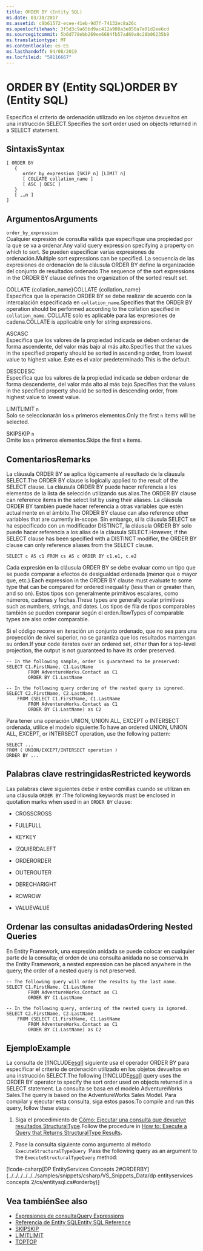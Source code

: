 ```yaml
---
title: ORDER BY (Entity SQL)
ms.date: 03/30/2017
ms.assetid: c0b61572-ecee-41eb-9d7f-74132ec8a26c
ms.openlocfilehash: 3f5d3c9a65bd9ac412a908a3e850a7e01d2ee6cd
ms.sourcegitcommit: 5b6d778ebb269ee6684fb57ad69a8c28b06235b9
ms.translationtype: MT
ms.contentlocale: es-ES
ms.lasthandoff: 04/08/2019
ms.locfileid: "59116667"
---
```

# <a name="order-by-entity-sql"></a><span data-ttu-id="48f46-102">ORDER BY (Entity SQL)</span><span class="sxs-lookup"><span data-stu-id="48f46-102">ORDER BY (Entity SQL)</span></span>
<span data-ttu-id="48f46-103">Especifica el criterio de ordenación utilizado en los objetos devueltos en una instrucción SELECT.</span><span class="sxs-lookup"><span data-stu-id="48f46-103">Specifies the sort order used on objects returned in a SELECT statement.</span></span>  
  
## <a name="syntax"></a><span data-ttu-id="48f46-104">Sintaxis</span><span class="sxs-lookup"><span data-stu-id="48f46-104">Syntax</span></span>  
  
```  
[ ORDER BY   
   {  
      order_by_expression [SKIP n] [LIMIT n]  
      [ COLLATE collation_name ]  
      [ ASC | DESC ]  
   }  
   [ ,…n ]   
]  
```  
  
## <a name="arguments"></a><span data-ttu-id="48f46-105">Argumentos</span><span class="sxs-lookup"><span data-stu-id="48f46-105">Arguments</span></span>  
 `order_by_expression`  
 <span data-ttu-id="48f46-106">Cualquier expresión de consulta válida que especifique una propiedad por la que se va a ordenar.</span><span class="sxs-lookup"><span data-stu-id="48f46-106">Any valid query expression specifying a property on which to sort.</span></span> <span data-ttu-id="48f46-107">Se pueden especificar varias expresiones de ordenación.</span><span class="sxs-lookup"><span data-stu-id="48f46-107">Multiple sort expressions can be specified.</span></span> <span data-ttu-id="48f46-108">La secuencia de las expresiones de ordenación de la cláusula ORDER BY define la organización del conjunto de resultados ordenado.</span><span class="sxs-lookup"><span data-stu-id="48f46-108">The sequence of the sort expressions in the ORDER BY clause defines the organization of the sorted result set.</span></span>  
  
 <span data-ttu-id="48f46-109">COLLATE {collation_name}</span><span class="sxs-lookup"><span data-stu-id="48f46-109">COLLATE {collation_name}</span></span>  
 <span data-ttu-id="48f46-110">Especifica que la operación ORDER BY se debe realizar de acuerdo con la intercalación especificada en `collation_name`.</span><span class="sxs-lookup"><span data-stu-id="48f46-110">Specifies that the ORDER BY operation should be performed according to the collation specified in `collation_name`.</span></span> <span data-ttu-id="48f46-111">COLLATE solo es aplicable para las expresiones de cadena.</span><span class="sxs-lookup"><span data-stu-id="48f46-111">COLLATE is applicable only for string expressions.</span></span>  
  
 <span data-ttu-id="48f46-112">ASC</span><span class="sxs-lookup"><span data-stu-id="48f46-112">ASC</span></span>  
 <span data-ttu-id="48f46-113">Especifica que los valores de la propiedad indicada se deben ordenar de forma ascendente, del valor más bajo al más alto.</span><span class="sxs-lookup"><span data-stu-id="48f46-113">Specifies that the values in the specified property should be sorted in ascending order, from lowest value to highest value.</span></span> <span data-ttu-id="48f46-114">Este es el valor predeterminado.</span><span class="sxs-lookup"><span data-stu-id="48f46-114">This is the default.</span></span>  
  
 <span data-ttu-id="48f46-115">DESC</span><span class="sxs-lookup"><span data-stu-id="48f46-115">DESC</span></span>  
 <span data-ttu-id="48f46-116">Especifica que los valores de la propiedad indicada se deben ordenar de forma descendente, del valor más alto al más bajo.</span><span class="sxs-lookup"><span data-stu-id="48f46-116">Specifies that the values in the specified property should be sorted in descending order, from highest value to lowest value.</span></span>  
  
 <span data-ttu-id="48f46-117">LIMIT</span><span class="sxs-lookup"><span data-stu-id="48f46-117">LIMIT</span></span> `n`  
 <span data-ttu-id="48f46-118">Solo se seleccionarán los `n` primeros elementos.</span><span class="sxs-lookup"><span data-stu-id="48f46-118">Only the first `n` items will be selected.</span></span>  
  
 <span data-ttu-id="48f46-119">SKIP</span><span class="sxs-lookup"><span data-stu-id="48f46-119">SKIP</span></span> `n`  
 <span data-ttu-id="48f46-120">Omite los `n` primeros elementos.</span><span class="sxs-lookup"><span data-stu-id="48f46-120">Skips the first `n` items.</span></span>  
  
## <a name="remarks"></a><span data-ttu-id="48f46-121">Comentarios</span><span class="sxs-lookup"><span data-stu-id="48f46-121">Remarks</span></span>  
 <span data-ttu-id="48f46-122">La cláusula ORDER BY se aplica lógicamente al resultado de la cláusula SELECT.</span><span class="sxs-lookup"><span data-stu-id="48f46-122">The ORDER BY clause is logically applied to the result of the SELECT clause.</span></span> <span data-ttu-id="48f46-123">La cláusula ORDER BY puede hacer referencia a los elementos de la lista de selección utilizando sus alias.</span><span class="sxs-lookup"><span data-stu-id="48f46-123">The ORDER BY clause can reference items in the select list by using their aliases.</span></span> <span data-ttu-id="48f46-124">La cláusula ORDER BY también puede hacer referencia a otras variables que estén actualmente en el ámbito.</span><span class="sxs-lookup"><span data-stu-id="48f46-124">The ORDER BY clause can also reference other variables that are currently in-scope.</span></span> <span data-ttu-id="48f46-125">Sin embargo, si la cláusula SELECT se ha especificado con un modificador DISTINCT, la cláusula ORDER BY solo puede hacer referencia a los alias de la cláusula SELECT.</span><span class="sxs-lookup"><span data-stu-id="48f46-125">However, if the SELECT clause has been specified with a DISTINCT modifier, the ORDER BY clause can only reference aliases from the SELECT clause.</span></span>  
  
 `SELECT c AS c1 FROM cs AS c ORDER BY c1.e1, c.e2`  
  
 <span data-ttu-id="48f46-126">Cada expresión en la cláusula ORDER BY se debe evaluar como un tipo que se puede comparar a efectos de desigualdad ordenada (menor que o mayor que, etc.).</span><span class="sxs-lookup"><span data-stu-id="48f46-126">Each expression in the ORDER BY clause must evaluate to some type that can be compared for ordered inequality (less than or greater than, and so on).</span></span> <span data-ttu-id="48f46-127">Estos tipos son generalmente primitivos escalares, como números, cadenas y fechas.</span><span class="sxs-lookup"><span data-stu-id="48f46-127">These types are generally scalar primitives such as numbers, strings, and dates.</span></span> <span data-ttu-id="48f46-128">Los tipos de fila de tipos comparables también se pueden comparar según el orden.</span><span class="sxs-lookup"><span data-stu-id="48f46-128">RowTypes of comparable types are also order comparable.</span></span>  
  
 <span data-ttu-id="48f46-129">Si el código recorre en iteración un conjunto ordenado, que no sea para una proyección de nivel superior, no se garantiza que los resultados mantengan su orden.</span><span class="sxs-lookup"><span data-stu-id="48f46-129">If your code iterates over an ordered set, other than for a top-level projection, the output is not guaranteed to have its order preserved.</span></span>  
  
```  
-- In the following sample, order is guaranteed to be preserved:  
SELECT C1.FirstName, C1.LastName  
        FROM AdventureWorks.Contact as C1  
        ORDER BY C1.LastName  
```  
  
```  
-- In the following query ordering of the nested query is ignored.  
SELECT C2.FirstName, C2.LastName  
    FROM (SELECT C1.FirstName, C1.LastName  
        FROM AdventureWorks.Contact as C1  
        ORDER BY C1.LastName) as C2  
```  
  
 <span data-ttu-id="48f46-130">Para tener una operación UNION, UNION ALL, EXCEPT o INTERSECT ordenada, utilice el modelo siguiente:</span><span class="sxs-lookup"><span data-stu-id="48f46-130">To have an ordered UNION, UNION ALL, EXCEPT, or INTERSECT operation, use the following pattern:</span></span>  
  
```  
SELECT ...  
FROM ( UNION/EXCEPT/INTERSECT operation )  
ORDER BY ...  
```  
  
## <a name="restricted-keywords"></a><span data-ttu-id="48f46-131">Palabras clave restringidas</span><span class="sxs-lookup"><span data-stu-id="48f46-131">Restricted keywords</span></span>  
 <span data-ttu-id="48f46-132">Las palabras clave siguientes debe ir entre comillas cuando se utilizan en una cláusula `ORDER BY` :</span><span class="sxs-lookup"><span data-stu-id="48f46-132">The following keywords must be enclosed in quotation marks when used in an `ORDER BY` clause:</span></span>  
  
-   <span data-ttu-id="48f46-133">CROSS</span><span class="sxs-lookup"><span data-stu-id="48f46-133">CROSS</span></span>  
  
-   <span data-ttu-id="48f46-134">FULL</span><span class="sxs-lookup"><span data-stu-id="48f46-134">FULL</span></span>  
  
-   <span data-ttu-id="48f46-135">KEY</span><span class="sxs-lookup"><span data-stu-id="48f46-135">KEY</span></span>  
  
-   <span data-ttu-id="48f46-136">IZQUIERDA</span><span class="sxs-lookup"><span data-stu-id="48f46-136">LEFT</span></span>  
  
-   <span data-ttu-id="48f46-137">ORDER</span><span class="sxs-lookup"><span data-stu-id="48f46-137">ORDER</span></span>  
  
-   <span data-ttu-id="48f46-138">OUTER</span><span class="sxs-lookup"><span data-stu-id="48f46-138">OUTER</span></span>  
  
-   <span data-ttu-id="48f46-139">DERECHA</span><span class="sxs-lookup"><span data-stu-id="48f46-139">RIGHT</span></span>  
  
-   <span data-ttu-id="48f46-140">ROW</span><span class="sxs-lookup"><span data-stu-id="48f46-140">ROW</span></span>  
  
-   <span data-ttu-id="48f46-141">VALUE</span><span class="sxs-lookup"><span data-stu-id="48f46-141">VALUE</span></span>  
  
## <a name="ordering-nested-queries"></a><span data-ttu-id="48f46-142">Ordenar las consultas anidadas</span><span class="sxs-lookup"><span data-stu-id="48f46-142">Ordering Nested Queries</span></span>  
 <span data-ttu-id="48f46-143">En Entity Framework, una expresión anidada se puede colocar en cualquier parte de la consulta; el orden de una consulta anidada no se conserva.</span><span class="sxs-lookup"><span data-stu-id="48f46-143">In the Entity Framework, a nested expression can be placed anywhere in the query; the order of a nested query is not preserved.</span></span>  
  
```  
-- The following query will order the results by the last name.  
SELECT C1.FirstName, C1.LastName  
        FROM AdventureWorks.Contact as C1  
        ORDER BY C1.LastName  
```  
  
```  
-- In the following query, ordering of the nested query is ignored.  
SELECT C2.FirstName, C2.LastName  
    FROM (SELECT C1.FirstName, C1.LastName  
        FROM AdventureWorks.Contact as C1  
        ORDER BY C1.LastName) as C2  
```  
  
## <a name="example"></a><span data-ttu-id="48f46-144">Ejemplo</span><span class="sxs-lookup"><span data-stu-id="48f46-144">Example</span></span>  
 <span data-ttu-id="48f46-145">La consulta de [!INCLUDE[esql](../../../../../../includes/esql-md.md)] siguiente usa el operador ORDER BY para especificar el criterio de ordenación utilizado en los objetos devueltos en una instrucción SELECT.</span><span class="sxs-lookup"><span data-stu-id="48f46-145">The following [!INCLUDE[esql](../../../../../../includes/esql-md.md)] query uses the ORDER BY operator to specify the sort order used on objects returned in a SELECT statement.</span></span> <span data-ttu-id="48f46-146">La consulta se basa en el modelo AdventureWorks Sales.</span><span class="sxs-lookup"><span data-stu-id="48f46-146">The query is based on the AdventureWorks Sales Model.</span></span> <span data-ttu-id="48f46-147">Para compilar y ejecutar esta consulta, siga estos pasos:</span><span class="sxs-lookup"><span data-stu-id="48f46-147">To compile and run this query, follow these steps:</span></span>  
  
1.  <span data-ttu-id="48f46-148">Siga el procedimiento de [Cómo: Ejecutar una consulta que devuelve resultados StructuralType](../../../../../../docs/framework/data/adonet/ef/how-to-execute-a-query-that-returns-structuraltype-results.md).</span><span class="sxs-lookup"><span data-stu-id="48f46-148">Follow the procedure in [How to: Execute a Query that Returns StructuralType Results](../../../../../../docs/framework/data/adonet/ef/how-to-execute-a-query-that-returns-structuraltype-results.md).</span></span>  
  
2.  <span data-ttu-id="48f46-149">Pase la consulta siguiente como argumento al método `ExecuteStructuralTypeQuery` :</span><span class="sxs-lookup"><span data-stu-id="48f46-149">Pass the following query as an argument to the `ExecuteStructuralTypeQuery` method:</span></span>  
  
 [!code-csharp[DP EntityServices Concepts 2#ORDERBY](../../../../../../samples/snippets/csharp/VS_Snippets_Data/dp entityservices concepts 2/cs/entitysql.cs#orderby)]  
  
## <a name="see-also"></a><span data-ttu-id="48f46-150">Vea también</span><span class="sxs-lookup"><span data-stu-id="48f46-150">See also</span></span>

- [<span data-ttu-id="48f46-151">Expresiones de consulta</span><span class="sxs-lookup"><span data-stu-id="48f46-151">Query Expressions</span></span>](../../../../../../docs/framework/data/adonet/ef/language-reference/query-expressions-entity-sql.md)
- [<span data-ttu-id="48f46-152">Referencia de Entity SQL</span><span class="sxs-lookup"><span data-stu-id="48f46-152">Entity SQL Reference</span></span>](../../../../../../docs/framework/data/adonet/ef/language-reference/entity-sql-reference.md)
- [<span data-ttu-id="48f46-153">SKIP</span><span class="sxs-lookup"><span data-stu-id="48f46-153">SKIP</span></span>](../../../../../../docs/framework/data/adonet/ef/language-reference/skip-entity-sql.md)
- [<span data-ttu-id="48f46-154">LIMIT</span><span class="sxs-lookup"><span data-stu-id="48f46-154">LIMIT</span></span>](../../../../../../docs/framework/data/adonet/ef/language-reference/limit-entity-sql.md)
- [<span data-ttu-id="48f46-155">TOP</span><span class="sxs-lookup"><span data-stu-id="48f46-155">TOP</span></span>](../../../../../../docs/framework/data/adonet/ef/language-reference/top-entity-sql.md)
